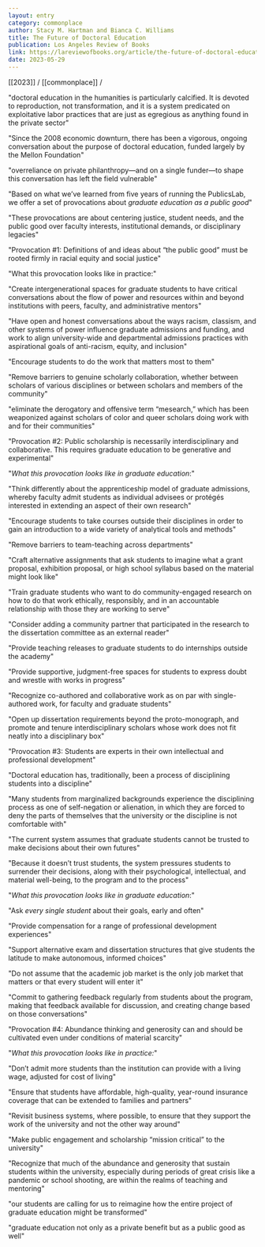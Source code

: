 ```yaml
---
layout: entry
category: commonplace
author: Stacy M. Hartman and Bianca C. Williams
title: The Future of Doctoral Education
publication: Los Angeles Review of Books
link: https://lareviewofbooks.org/article/the-future-of-doctoral-education-four-provocations-for-a-more-just-and-sustainable-academy/
date: 2023-05-29
---
```


[[2023]] / [[commonplace]] / 

"doctoral education in the humanities is particularly calcified. It is devoted to reproduction, not transformation, and it is a system predicated on exploitative labor practices that are just as egregious as anything found in the private sector"

"Since the 2008 economic downturn, there has been a vigorous, ongoing conversation about the purpose of doctoral education, funded largely by the Mellon Foundation"

"overreliance on private philanthropy—and on a single funder—to shape this conversation has left the field vulnerable"

"Based on what we’ve learned from five years of running the PublicsLab, we offer a set of provocations about *graduate education as a public good*"

"These provocations are about centering justice, student needs, and the public good over faculty interests, institutional demands, or disciplinary legacies"

"Provocation #1: Definitions of and ideas about “the public good” must be rooted firmly in racial equity and social justice"

"What this provocation looks like in practice:"

"Create intergenerational spaces for graduate students to have critical conversations about the flow of power and resources within and beyond institutions with peers, faculty, and administrative mentors"

"Have open and honest conversations about the ways racism, classism, and other systems of power influence graduate admissions and funding, and work to align university-wide and departmental admissions practices with aspirational goals of anti-racism, equity, and inclusion"

"Encourage students to do the work that matters most to them"

"Remove barriers to genuine scholarly collaboration, whether between scholars of various disciplines or between scholars and members of the community"

"eliminate the derogatory and offensive term “mesearch,” which has been weaponized against scholars of color and queer scholars doing work with and for their communities"

"Provocation #2: Public scholarship is necessarily interdisciplinary and collaborative. This requires graduate education to be generative and experimental"

"*What this provocation looks like in graduate education*:"

"Think differently about the apprenticeship model of graduate admissions, whereby faculty admit students as individual advisees or protégés interested in extending an aspect of their own research"

"Encourage students to take courses outside their disciplines in order to gain an introduction to a wide variety of analytical tools and methods"

"Remove barriers to team-teaching across departments"

"Craft alternative assignments that ask students to imagine what a grant proposal, exhibition proposal, or high school syllabus based on the material might look like"

"Train graduate students who want to do community-engaged research on how to do that work ethically, responsibly, and in an accountable relationship with those they are working to serve"

"Consider adding a community partner that participated in the research to the dissertation committee as an external reader"

"Provide teaching releases to graduate students to do internships outside the academy"

"Provide supportive, judgment-free spaces for students to express doubt and wrestle with works in progress"

"Recognize co-authored and collaborative work as on par with single-authored work, for faculty and graduate students"

"Open up dissertation requirements beyond the proto-monograph, and promote and tenure interdisciplinary scholars whose work does not fit neatly into a disciplinary box"

"Provocation #3: Students are experts in their own intellectual and professional development"

"Doctoral education has, traditionally, been a process of disciplining students into a discipline"

"Many students from marginalized backgrounds experience the disciplining process as one of self-negation or alienation, in which they are forced to deny the parts of themselves that the university or the discipline is not comfortable with"

"The current system assumes that graduate students cannot be trusted to make decisions about their own futures"

"Because it doesn’t trust students, the system pressures students to surrender their decisions, along with their psychological, intellectual, and material well-being, to the program and to the process"

"*What this provocation looks like in graduate education*:"

"Ask *every single student* about their goals, early and often"

"Provide compensation for a range of professional development experiences"

"Support alternative exam and dissertation structures that give students the latitude to make autonomous, informed choices"

"Do not assume that the academic job market is the only job market that matters or that every student will enter it"

"Commit to gathering feedback regularly from students about the program, making that feedback available for discussion, and creating change based on those conversations"

"Provocation #4: Abundance thinking and generosity can and should be cultivated even under conditions of material scarcity"

"*What this provocation looks like in practice:*"

"Don’t admit more students than the institution can provide with a living wage, adjusted for cost of living"

"Ensure that students have affordable, high-quality, year-round insurance coverage that can be extended to families and partners"

"Revisit business systems, where possible, to ensure that they support the work of the university and not the other way around"

"Make public engagement and scholarship “mission critical” to the university"

"Recognize that much of the abundance and generosity that sustain students within the university, especially during periods of great crisis like a pandemic or school shooting, are within the realms of teaching and mentoring"

"our students are calling for us to reimagine how the entire project of graduate education might be transformed"

"graduate education not only as a private benefit but as a public good as well"
